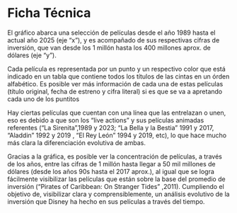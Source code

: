 # Ficha Técnica

El gráfico abarca una selección de películas desde el año 1989 hasta el actual año 2025 (eje “x”), y es acompañado de sus respectivas cifras de inversión, que van desde los 1 millón hasta los 400 millones aprox. de dólares (eje “y”). 

Cada película es representada por un punto y un respectivo color que está indicado en un tabla que contiene todos los títulos de las cintas en un órden alfabético. 
Es posible ver más información de cada una de estas películas (título original, fecha de estreno y cifra literal) si es que se va a apretando cada uno de los puntitos

Hay ciertas películas que cuentan con una línea que las entrelazan o unen, eso es debido a que son los “live actions” y sus películas animadas referentes (“La Sirenita”,1989 y 2023; “La Bella y la Bestia” 1991 y 2017, “Aladdin” 1992 y 2019 , “El Rey León” 1994  y 2019, etc), lo que hace mucho más clara la diferenciación evolutiva de ambas. 

Gracias a la gráfica, es posible ver la concentración de películas, a través de los años, entre las cifras de 1 millón hasta llegar a 50 mil millones de dólares (desde los años 90s hasta el 2017 aprox.),  al igual que se logra fácilmente visibilizar las películas que están sobre la base del promedio de inversión (“Pirates of Caribbean: On Stranger Tides” ,2011). Cumpliendo el objetivo de, visibilizar clara y comprensiblemente, un análisis evolutivo de la inversión que Disney ha hecho en sus películas a través del tiempo. 

